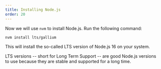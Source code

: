 ```yaml
---
title: Installing Node.js
order: 20
---
```


Now we will use `nvm` to install Node.js. Run the following command:

```bash
nvm install lts/gallium
```

This will install the so-called LTS version of Node.js 16 on your system.

LTS versions -- short for Long Term Support -- are good Node.js versions
to use because they are stable and supported for a long time.
